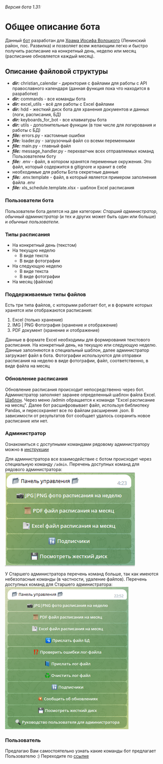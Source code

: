 ###### Версия бота 1.31:

# Общее описание бота

Данный [бот](https://t.me/hramiosif_calendar_bot) разработан для [Храма Иосифа Волоцкого](http://hramiosif.ru/)
(Ленинский район, пос. Развилка) и позволяет всем желающим легко и быстро получить расписание на конкретный день,
неделю или месяц (расписание обновляется каждый месяц).

## Описание файловой структуры

- ***dir:*** christian_calendar - директория с файлами для работы с API православного календаря (данная функция пока что
  находится
  в разработке)
- ***dir:*** commands - все команды бота
- ***dir:*** excel_utils - всё для работы с Excel файлами
- ***dir:*** hdd - жесткий диск бота для хранения документов и данных (логи, расписания, БД)
- ***dir:*** keyboards_for_bot - все клавиатуры бота
- ***dir:*** utils - дополнительные функции (в том числе для логирования и работы с БД)
- ***file:*** errors.py - кастомные ошибки
- ***file:*** loader.py - загрузочный файл со всеми переменными
- ***file:*** main.py - главный файл
- ***file:*** message_handler.py - перехватчик всех отправляемых команд Пользователем боту
- ***file:*** .env - файл, в котором хранятся переменные окружения. Это файл, который содержится в gitignore и хранит в
  себе
- необходимые для работы Бота секретные данные
- ***file:*** .env.template - файл, в который является примером заполнения файла .env
- ***file:*** xls_schedule.template.xlsx - шаблон Excel расписания

### Пользователи бота

Пользователи бота делятся на две категории: *Старший администратор*, *обычный администратор* (и тех и других может быть
один или больше) и *обычные пользователи*.

### Типы расписания

- На конкретный день (текстом)
- На текущую неделю
    - В виде текста
    - В виде фотографии
- На следующую неделю
    - В виде текста
    - В виде фотографии
- На месяц (файлом)

### Поддерживаемые типы файлов

Есть три типа файлов, с которыми работает бот, и в формате которых хранятся или отображаются расписания:

1. Excel (только хранение)
2. IMG | PNG Фотография (хранение и отображение)
3. PDF документ (хранение и отображение)

Данные в формате Excel необходимы для формирования текстового расписания. На конкретный день, на текущую или следующую
неделю. Данные заполняются в специальный шаблон, далее администратор загружает файл в бота.
Фотографии используются для отправки расписания на неделю в виде фотографии, файл, соответственно, в виде файла на
месяц

### Обновление расписания

Обновление расписания происходит непосредственно через бот. Администратор заполняет заранее определенный шаблон файла
Excel. [Шаблон](hdd/README_add_files/xls_schedule.template.xlsx). Через меню /admin обращается к команде "Excel расписание на месяц". 
Далее бот расшифровывает файл, используя библиотеку Pandas, и пересохраняет все по файлам расширения .json. В 
зависимости от результатов бот сообщает удалось сохранить новое расписание или нет.

### Администратор

Ознакомиться с доступными командами рядовому администратору можно в [инструкции](hdd\admin_manual\admin_manual.docx)

Для администратора все взаимодействие с ботом происходит через специальную команду `/admin`.
Перечень доступных команд для рядового администратора:
![img.png](hdd/README_add_files/admin_panel_for_common_admin.png)

У Старшего администратора перечень команд больше, так как имеются небезопасные команды (в частности, удаление файлов).
Перечень доступных команд для Старшего администратора:
![img.png](hdd/README_add_files/admin_panel_for_senior_admin.png)

### Пользователь

Предлагаю Вам самостоятельно узнать какие команды бот предлагает Пользователю :)
Переходите по [ссылке](https://t.me/hramiosif_calendar_bot)